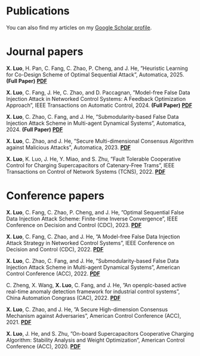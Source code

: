 Publications
====
You can also find my articles on my [Google Scholar profile](https://scholar.google.com/citations?hl=zh-CN&user=oC-4tjYAAAAJ).

Journal papers
====
**X. Luo**, H. Pan, C. Fang, C. Zhao, P. Cheng, and J. He, ”Heuristic Learning for Co-Design Scheme of Optimal Sequential Attack”, Automatica, 2025. **(Full Paper)** **[PDF]([https://ieeexplore.ieee.org/stamp/stamp.jsp?tp=&arnumber=10636335](https://www.sciencedirect.com/science/article/pii/S0005109825000044))**

**X. Luo**, C. Fang, J. He, C. Zhao, and D. Paccagnan, ”Model-free False Data Injection Attack in Networked Control Systems: A Feedback Optimization Approach”, IEEE Transactions on Automatic Control, 2024. **(Full Paper)** **[PDF](https://ieeexplore.ieee.org/stamp/stamp.jsp?tp=&arnumber=10636335)**

**X. Luo**, C. Zhao, C. Fang, and J. He, ”Submodularity-based False Data Injection Attack Scheme in Multi-agent Dynamical Systems”, Automatica, 2024. **(Full Paper)** **[PDF](https://www.sciencedirect.com/science/article/abs/pii/S0005109823005939)**

**X. Luo**, C. Zhao, and J. He, ”Secure Multi-dimensional Consensus Algorithm against Malicious Attacks”, Automatica, 2023. **[PDF](https://www.sciencedirect.com/science/article/abs/pii/S0005109823003850?fr=RR-2&ref=pdf_download&rr=8e09b470ef1e4cce)**

**X. Luo**, K. Luo, J. He, Y. Miao, and S. Zhu, ”Fault Tolerable Cooperative Control for Charging Supercapacitors of Catenary-Free Trams”, IEEE Transactions on Control of Network Systems (TCNS), 2022. **[PDF](https://ieeexplore.ieee.org/stamp/stamp.jsp?tp=&arnumber=9910403)**


Conference papers
====
**X. Luo**, C. Fang, C. Zhao, P. Cheng, and J. He, ”Optimal Sequential False Data Injection Attack Scheme: Finite-time Inverse Convergence”, IEEE Conference on Decision and Control (CDC), 2023. **[PDF](https://ieeexplore.ieee.org/stamp/stamp.jsp?tp=&arnumber=10384048)**

**X. Luo**, C. Fang, C. Zhao, and J. He, ”A Model-free False Data Injection Attack Strategy in Networked Control Systems”, IEEE Conference on Decision and Control (CDC), 2022. **[PDF](https://ieeexplore.ieee.org/stamp/stamp.jsp?tp=&arnumber=9992710)**

**X. Luo**, C. Zhao, C. Fang, and J. He, ”Submodularity-based False Data Injection Attack Scheme in Multi-agent Dynamical Systems”, American Control Conference (ACC), 2022. **[PDF](https://ieeexplore.ieee.org/stamp/stamp.jsp?tp=&arnumber=9867238)**

C. Zheng, X. Wang, **X. Luo**, C. Fang, and J. He, ”An openplc-based active real-time anomaly detection framework for industrial control systems”, China Automation Congrass (CAC), 2022. **[PDF](https://ieeexplore.ieee.org/stamp/stamp.jsp?tp=&arnumber=10055121)**

**X. Luo**, C. Zhao, and J. He, ”A Secure High-dimension Consensus Mechanism against Adversaries”, American Control Conference (ACC), 2021. **[PDF](https://ieeexplore.ieee.org/stamp/stamp.jsp?tp=&arnumber=9482880)**

**X. Luo**, J. He, and S. Zhu, ”On-board Supercapacitors Cooperative Charging Algorithm: Stability Analysis and Weight Optimization”, American Control Conference (ACC), 2020. **[PDF](https://ieeexplore.ieee.org/stamp/stamp.jsp?tp=&arnumber=9147667)**

